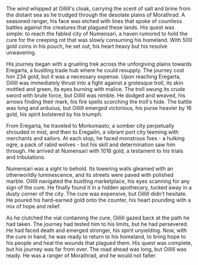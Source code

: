 The wind whipped at Oillill's cloak, carrying the scent of salt and brine from the distant sea as he trudged through the desolate plains of Morathrad. A seasoned ranger, his face was etched with lines that spoke of countless battles against the creatures that plagued these lands. His quest was simple: to reach the fabled city of Numensari, a haven rumored to hold the cure for the creeping rot that was slowly consuming his homeland. With 500 gold coins in his pouch, he set out, his heart heavy but his resolve unwavering.

His journey began with a grueling trek across the unforgiving plains towards Eregarta, a bustling trade hub where he could resupply. The journey cost him 234 gold, but it was a necessary expense. Upon reaching Eregarta, Oillill was immediately thrust into a fight against a grotesque troll, its skin mottled and green, its eyes burning with malice. The troll swung its crude sword with brute force, but Oillill was nimble. He dodged and weaved, his arrows finding their mark, his fire spells scorching the troll's hide. The battle was long and arduous, but Oillill emerged victorious, his purse heavier by 16 gold, his spirit bolstered by his triumph.

From Eregarta, he traveled to Morkomasto, a somber city perpetually shrouded in mist, and then to Eregailin, a vibrant port city teeming with merchants and sailors. At each stop, he faced monstrous foes -  a hulking ogre, a pack of rabid wolves - but his skill and determination saw him through. He arrived at Numensari with 1016 gold, a testament to his trials and tribulations.

Numensari was a sight to behold. Its towering walls gleamed with an otherworldly luminescence, and its streets were paved with polished marble. Oillill navigated the bustling marketplace, his eyes scanning for any sign of the cure. He finally found it in a hidden apothecary, tucked away in a dusty corner of the city. The cure was expensive, but Oillill didn't hesitate. He poured his hard-earned gold onto the counter, his heart pounding with a mix of hope and relief. 

As he clutched the vial containing the cure, Oillill gazed back at the path he had taken. The journey had tested him to his limits, but he had persevered. He had faced death and emerged stronger, his spirit unyielding. Now, with the cure in hand, he was ready to return to his homeland, to bring hope to his people and heal the wounds that plagued them. His quest was complete, but his journey was far from over. The road ahead was long, but Oillill was ready. He was a ranger of Morathrad, and he would not falter. 
